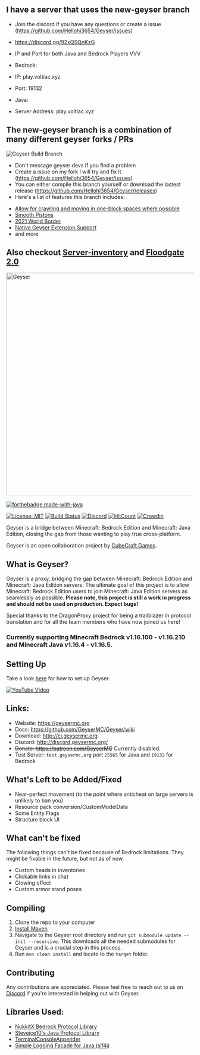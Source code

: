 ## I have a server that uses the new-geyser branch

- Join the discord if you have any questions or create a issue (https://github.com/Hellohi3654/Geyser/issues)
- https://discord.gg/92xQSQnKzG
- IP and Port for both Java and Bedrock Players VVV

- Bedrock:
- IP: play.voltiac.xyz
- Port: 19132

- Java:
- Server Address: play.voltiac.xyz

## The new-geyser branch is a combination of many different geyser forks / PRs

![Geyser Build Branch](https://github.com/Hellohi3654/Geyser/workflows/Geyser%20Build%20Branch/badge.svg)

- Don't message geyser devs if you find a problem
- Create a issue on my fork I will try and fix it (https://github.com/Hellohi3654/Geyser/issues)
- You can either compile this branch yourself or download the lastest release (https://github.com/Hellohi3654/Geyser/releases)
- Here's a list of features this branch includes:
* [Allow for crawling and moving in one-block spaces where possible](https://github.com/GeyserMC/Geyser/pull/1814)
* [Smooth Pistons](https://github.com/GeyserMC/Geyser/pull/1542)
* [2021 World Border](https://github.com/GeyserMC/Geyser/pull/264)
* [Native Geyser Extension Support](https://github.com/GeyserMC/Geyser/pull/742)
* and more

## Also checkout [Server-inventory](https://github.com/Hellohi3654/Geyser/tree/server-inventory-new) and [Floodgate 2.0](https://github.com/Hellohi3654/Geyser/tree/temp-floodgate)

<img src="https://geysermc.org/img/geyser-1760-860.png" alt="Geyser" width="600"/>

[![forthebadge made-with-java](http://ForTheBadge.com/images/badges/made-with-java.svg)](https://java.com/)

[![License: MIT](https://img.shields.io/badge/license-MIT-blue.svg)](LICENSE)
[![Build Status](https://ci.opencollab.dev/job/Geyser/job/master/badge/icon)](https://ci.opencollab.dev/job/GeyserMC/job/Geyser/job/master/)
[![Discord](https://img.shields.io/discord/613163671870242838.svg?color=%237289da&label=discord)](http://discord.geysermc.org/)
[![HitCount](http://hits.dwyl.io/Geyser/GeyserMC.svg)](http://hits.dwyl.io/Geyser/GeyserMC)
[![Crowdin](https://badges.crowdin.net/geyser/localized.svg)](https://translate.geysermc.org/)

Geyser is a bridge between Minecraft: Bedrock Edition and Minecraft: Java Edition, closing the gap from those wanting to play true cross-platform.

Geyser is an open collaboration project by [CubeCraft Games](https://cubecraft.net).

## What is Geyser?
Geyser is a proxy, bridging the gap between Minecraft: Bedrock Edition and Minecraft: Java Edition servers.
The ultimate goal of this project is to allow Minecraft: Bedrock Edition users to join Minecraft: Java Edition servers as seamlessly as possible. **Please note, this project is still a work in progress and should not be used on production. Expect bugs!**

Special thanks to the DragonProxy project for being a trailblazer in protocol translation and for all the team members who have now joined us here!

### Currently supporting Minecraft Bedrock v1.16.100 - v1.16.210 and Minecraft Java v1.16.4 - v1.16.5.

## Setting Up
Take a look [here](https://github.com/GeyserMC/Geyser/wiki#Setup) for how to set up Geyser.

[![YouTube Video](https://img.youtube.com/vi/U7dZZ8w7Gi4/0.jpg)](https://www.youtube.com/watch?v=U7dZZ8w7Gi4)

## Links:
- Website: https://geysermc.org
- Docs: https://github.com/GeyserMC/Geyser/wiki
- Download: http://ci.geysermc.org
- Discord: http://discord.geysermc.org/
- ~~Donate: https://patreon.com/GeyserMC~~ Currently disabled.
- Test Server: `test.geysermc.org` port `25565` for Java and `19132` for Bedrock

## What's Left to be Added/Fixed
- Near-perfect movement (to the point where anticheat on large servers is unlikely to ban you)
- Resource pack conversion/CustomModelData
- Some Entity Flags
- Structure block UI

## What can't be fixed
The following things can't be fixed because of Bedrock limitations. They might be fixable in the future, but not as of now.

- Custom heads in inventories
- Clickable links in chat
- Glowing effect
- Custom armor stand poses

## Compiling
1. Clone the repo to your computer
2. [Install Maven](https://maven.apache.org/install.html)
3. Navigate to the Geyser root directory and run `git submodule update --init --recursive`. This downloads all the needed submodules for Geyser and is a crucial step in this process.
4. Run `mvn clean install` and locate to the `target` folder.

## Contributing
Any contributions are appreciated. Please feel free to reach out to us on [Discord](http://discord.geysermc.org/) if
you're interested in helping out with Geyser.

## Libraries Used:
- [NukkitX Bedrock Protocol Library](https://github.com/NukkitX/Protocol)
- [Steveice10's Java Protocol Library](https://github.com/Steveice10/MCProtocolLib)
- [TerminalConsoleAppender](https://github.com/Minecrell/TerminalConsoleAppender)
- [Simple Logging Facade for Java (slf4j)](https://github.com/qos-ch/slf4j)
